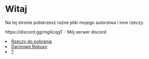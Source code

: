 <html>
<body>
<h1>Witaj</h1>
<p>Na tej stronie pobierzesz rożne pliki mojego autorstwa i inne rzeczy.</p>
<p>https://discord.gg/mgXcqgT - Mój serwer discord</p>
</body>
</html>
<li class="menu-item menu-item-downloads"> <a href="/Rzeczy-do-pobrania" rel="section"><i class="menu-item-icon fa fa-fw fa-downloads"></i>Rzeczy do pobrania</a>
<li class="menu-item menu-item-downloads"> <a href="https://www.youtube.com/watch?v=dQw4w9WgXcQ" rel="section"><i class="menu-item-icon fa fa-fw fa-downloads"></i>Darmowe Robuxy</a>
<li class="menu-item menu-item-downloads"> <a href="/JD" rel="section"><i class="menu-item-icon fa fa-fw fa-downloads"></i>?</a>
